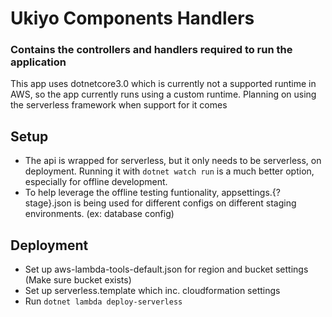 # Ukiyo Components Handlers
### Contains the controllers and handlers required to run the application

This app uses dotnetcore3.0 which is currently not a supported runtime in AWS, so the app currently runs using a custom runtime.
Planning on using the serverless framework when support for it comes

## Setup
- The api is wrapped for serverless, but it only needs to be serverless, on deployment. 
Running it with `dotnet watch run` is a much better option, especially for offline development.
- To help leverage the offline testing funtionality, appsettings.{?stage}.json is 
being used for different configs on different staging environments. (ex: database config)

## Deployment
- Set up aws-lambda-tools-default.json for region and bucket settings (Make sure bucket exists)
- Set up serverless.template which inc. cloudformation settings
- Run `dotnet lambda deploy-serverless`